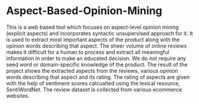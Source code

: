 # Aspect-Based-Opinion-Mining
This is a web based tool which focuses on aspect-level opinion mining (explicit aspects) and incorporates syntactic unsupervised approach for it. It is used to extract most important aspects of the product along with the opinion words describing that aspect. The sheer volume of online reviews makes it difficult for a human to process and extract all meaningful information in order to make an educated decision. We do not require any seed word or domain-specific knowledge of the product. The result of the project shows the extracted aspects from the reviews, various opinion words describing that aspect and its rating. The rating of aspects are given with the help of sentiment scores calcualted using the lexical resource, SentiWordNet. The review dataset is collected from various ecommerce websites.
